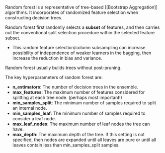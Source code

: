 Random forest is a representative of tree-based [[Bootstrap Aggregation]] algorithms. It incorporates of randomized feature selection when constructing decision trees. 

Random forest first randomly selects a **subset** of features, and then carries out the conventional split selection procedure within the selected feature subset. 
- This random feature selection/column subsampling can increase possibility of independence of weaker learners in the bagging, then increase the reduction in bias and variance.

Random forest usually builds trees without post-pruning.

The key hyperparameters of random forest are:
- **n_estimators**: The number of decision trees in the ensemble.
- **max_features**: The maximum number of features considered for splitting at each tree node. (perhaps most important!)
- **min_samples_split**: The minimum number of samples required to split an internal node.
- **min_samples_leaf**: The minimum number of samples required to consider a leaf node.
- **max_leaf_nodes**: The maximum number of leaf nodes the tree can have.
- **max_depth**: The maximum depth of the tree. If this setting is not specified, then nodes are expanded until all leaves are pure or until all leaves contain less than min_samples_split samples.